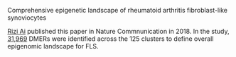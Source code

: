 Comprehensive epigenetic landscape of rheumatoid arthritis fibroblast-like synoviocytes

[Rizi Ai](https://www.nature.com/articles/s41467-018-04310-9) published this paper in Nature Commnunication in 2018. In the study, [31,969](https://static-content.springer.com/esm/art%3A10.1038%2Fs41467-018-04310-9/MediaObjects/41467_2018_4310_MOESM3_ESM.txt) DMERs were identified across the 125 clusters to define overall epigenomic landscape for FLS.


